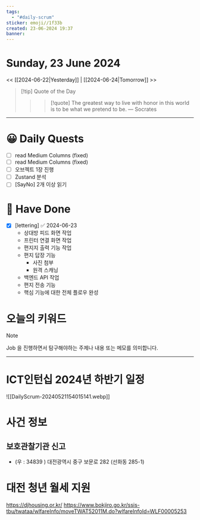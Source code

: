 ```yaml
---
tags:
  - "#daily-scrum"
sticker: emoji//1f33b
created: 23-06-2024 19:37
banner:
---
```

# Sunday, 23 June 2024
<< [[2024-06-22|Yesterday]] | [[2024-06-24|Tomorrow]] >>

> [!tip] Quote of the Day  
> > > [!quote] The greatest way to live with honor in this world is to be what we pretend to be.
> — Socrates

---

#  😀 Daily Quests
- [ ] read Medium Columns (fixed)
- [ ] read Medium Columns (fixed)
- [ ] 오브젝트 1장 진행
- [ ] Zustand 분석
- [ ] [SayNo] 2개 이상 읽기

# 🙂 Have Done
- [x] [lettering] ✅ 2024-06-23
	* 상대방 피드 화면 작업
	* 프린터 연결 화면 작업
	* 편지지 출력 기능 작업
	* 편지 답장 기능
		* 사진 첨부
		* 원격 스캐닝
	* 백엔드 API 작업
	* 편지 전송 기능
	* 핵심 기능에 대한 전체 플로우 완성


# 오늘의 키워드

> [!NOTE]
> Job 을 진행하면서 탐구해야하는 주제나 내용 또는 메모를 의미합니다.


---
# ICT인턴십 2024년 하반기 일정
![[DailyScrum-20240521154015141.webp]]

# 사건 정보

## 보호관찰기관 신고
- (우 : 34839 ) 대전광역시 중구 보문로 282 (선화동 285-1)


# 대전 청년 월세 지원
https://djhousing.or.kr/
https://www.bokjiro.go.kr/ssis-tbu/twataa/wlfareInfo/moveTWAT52011M.do?wlfareInfoId=WLF00005253